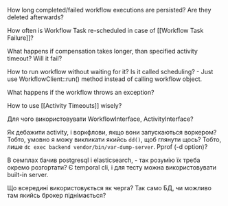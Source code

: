 How long completed/failed workflow executions are persisted? Are they deleted afterwards?

How often is Workflow Task re-scheduled in case of [[Workflow Task Failure]]?

What happens if compensation takes longer, than specified activity timeout? Will it fail?

How to run workflow without waiting for it? Is it called scheduling? - Just use WorkflowClient::run() method instead of calling workflow object.

What happens if the workflow throws an exception?

How to use [[Activity Timeouts]] wisely?

Для чого використовувати WorkflowInterface, ActivityInterface? 

Як дебажити activity, і воркфлови, якщо вони запускаються воркером? Тобто, умовно я можу викликати якийсь `dd()`, щоб глянути щось? Тобто, лише `dc exec backend vendor/bin/var-dump-server`. Pprof (-d option)?

В семплах бачив postgresql і elasticsearch, - так розумію їх треба окремо розгортати? Є temporal cli, і для тесту можна використовувати built-in server.

Що всередині використовується як черга? Так само БД, чи можливо там якийсь брокер піднімається?

